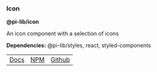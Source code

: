 ### Icon

**@pi-lib/icon**

An icon component with a selection of icons

**Dependencies:** @pi-lib/styles, react, styled-components

<table>
  <tbody>
    <tr>
      <td><a href="https://pi.lance-taylor.com/" target="_blank">Docs</a></td>
      <td><a href="https://www.npmjs.com/package/@pi-lib/icon?activeTab=readme" target="_blank">NPM</a></td>
      <td><a href="https://github.com/lancerael/pi/tree/main/src/components/atoms/ui/Icon" target="_blank">Github</a></td>
    </tr>
  </tbody>
</table>

